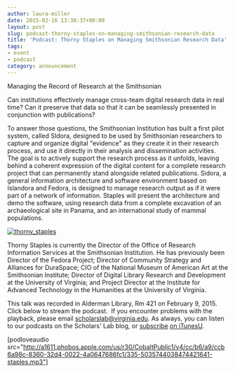 ```yaml
---
author: laura-miller
date: 2015-02-16 13:38:37+00:00
layout: post
slug: podcast-thorny-staples-on-managing-smithsonian-research-data
title: 'Podcast: Thorny Staples on Managing Smithsonian Research Data'
tags:
- event
- podcast
category: announcement
---
```


Managing the Record of Research at the Smithsonian

Can institutions effectively manage cross-team digital research data in real time? Can it preserve that data so that it can be seamlessly presented in conjunction with publications?

To answer those questions, the Smithsonian Institution has built a first pilot system, called SIdora, designed to be used by Smithsonian researchers to capture and organize digital "evidence" as they create it in their research process, and use it directly in their analysis and dissemination activities. The goal is to actively support the research process as it unfolds, leaving behind a coherent expression of the digital content for a complete research project that can permanently stand alongside related publications. Sidora, a general information architecture and software environment based on Islandora and Fedora, is designed to manage research output as if it were part of a network of information. Staples will present the architecture and demo the software, using research data from a complete excavation of an archaeological site in Panama, and an international study of mammal populations.

[![thorny_staples](http://static.scholarslab.org/wp-content/uploads/2015/01/thorny_staples-110x110.jpg)](http://static.scholarslab.org/wp-content/uploads/2015/01/thorny_staples.jpg)

Thorny Staples is currently the Director of the Office of Research Information Services at the Smithsonian Institution. He has previously been Director of the Fedora Project; Director of Community Strategy and Alliances for DuraSpace; CIO of the National Museum of American Art at the Smithsonian Institute; Director of Digital Library Research and Development at the University of Virginia; and Project Director at the Institute for Advanced Technology in the Humanities at the University of Virginia.



This talk was recorded in Alderman Library, Rm 421 on February 9, 2015.  Click below to stream the podcast.  If you encounter problems with the playback, please email [scholarslab@virginia.edu](mailto:scholarslab@virginia.edu). As always, you can listen to our podcasts on the Scholars' Lab blog, or [subscribe](http://www.scholarslab.org/category/podcasts/) [on iTunesU](https://itunes.apple.com/us/itunes-u/scholars-lab-speaker-series/id401906619?mt=10).

[podloveaudio src="http://a1611.phobos.apple.com/us/r30/CobaltPublic1/v4/cc/b6/a9/ccb6a98c-8360-32d4-0022-4a0647686fc1/335-5035744038474421641-staples.mp3"]
